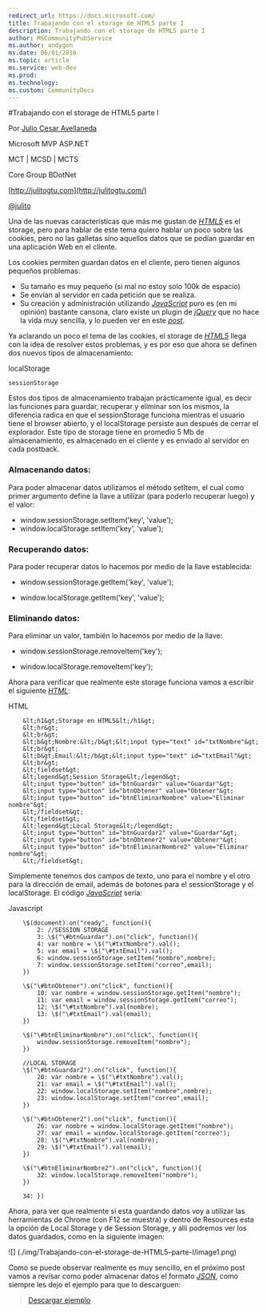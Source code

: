 ```yaml
---
redirect_url: https://docs.microsoft.com/
title: Trabajando con el storage de HTML5 parte I
description: Trabajando con el storage de HTML5 parte I
author: MSCommunityPubService
ms.author: andygon
ms.date: 06/01/2016
ms.topic: article
ms.service: web-dev
ms.prod: 
ms.technology:
ms.custom: CommunityDocs
---
```


#Trabajando con el storage de HTML5 parte I

Por [Julio Cesar
Avellaneda](http://mvp.microsoft.com/en-us/MVP/Julio%20Cesar%20Avellaneda-4038198)

Microsoft MVP ASP.NET

MCT | MCSD | MCTS

Core Group BDotNet

[http://julitogtu.com](http://julitogtu.com/)

[@julito](https://twitter.com/julitogtu)

Una de las nuevas características que más me gustan de
[*HTML5*](http://dev.w3.org/html5/spec/single-page.html) es el storage,
pero para hablar de este tema quiero hablar un poco sobre las cookies,
pero no las galletas sino aquellos datos que se podían guardar en una
aplicación Web en el cliente.

Los cookies permiten guardan datos en el cliente, pero tienen algunos
pequeños problemas:

- Su tamaño es muy pequeño (si mal no estoy solo 100k de espacio)
- Se envían al servidor en cada petición que se realiza.
- Su creación y administración utilizando
    [*JavaScript*](http://es.wikipedia.org/wiki/JavaScript) puro es (en
    mi opinión) bastante cansona, claro existe un plugin de
    [*jQuery*](http://jquery.com/) que no hace la vida muy sencilla, y
    lo pueden ver en este
    [*post*](http://julitogtu.wordpress.com/2011/09/19/jquery-administrando-cookies-con-jquery/).

Ya aclarando un poco el tema de las cookies, el storage de
[*HTML5*](http://dev.w3.org/html5/spec/single-page.html) llega con la
idea de resolver estos problemas, y es por eso que ahora se definen dos
nuevos tipos de almacenamiento:

localStorage

    sessionStorage

Estos dos tipos de almacenamiento trabajan prácticamente igual, es decir
las funciones para guardar, recuperar y eliminar son los mismos, la
diferencia radica en que el sessionStorage funciona mientras el usuario
tiene el browser abierto, y el localStorage persiste aun después de
cerrar el explorador. Este tipo de storage tiene en promedio 5 Mb de
almacenamiento, es almacenado en el cliente y es enviado al servidor en
cada postback.

### Almacenando datos:

Para poder almacenar datos utilizamos el método setItem, el cual como
primer argumento define la llave a utilizar (para poderlo recuperar
luego) y el valor:

- window.sessionStorage.setItem('key', 'value');
- window.localStorage.setItem('key', 'value');

### Recuperando datos:

Para poder recuperar datos lo hacemos por medio de la llave establecida:

- window.sessionStorage.getItem('key', 'value');

- window.localStorage.getItem('key', 'value');

### Eliminando datos:

Para eliminar un valor, también lo hacemos por medio de la llave:

- window.sessionStorage.removeItem('key');

- window.localStorage.removeItem('key');

Ahora para verificar que realmente este storage funciona vamos a
escribir el siguiente
[*HTML*](http://dev.w3.org/html5/spec/single-page.html):

HTML

```
    &lt;h1&gt;Storage en HTML5&lt;/h1&gt;
    &lt;hr&gt;
    &lt;br&gt;
    &lt;b&gt;Nombre:&lt;/b&gt;&lt;input type="text" id="txtNombre"&gt;
    &lt;br&gt;
    &lt;b&gt;Email:&lt;/b&gt;&lt;input type="text" id="txtEmail"&gt;
    &lt;br&gt;
    &lt;fieldset&gt;
    &lt;legend&gt;Session Storage&lt;/legend&gt;
    &lt;input type="button" id="btnGuardar" value="Guardar"&gt;
    &lt;input type="button" id="btnObtener" value="Obtener"&gt;
    &lt;input type="button" id="btnEliminarNombre" value="Eliminar nombre"&gt;
    &lt;/fieldset&gt;
    &lt;fieldset&gt;
    &lt;legend&gt;Local Storage&lt;/legend&gt;
    &lt;input type="button" id="btnGuardar2" value="Guardar"&gt;
    &lt;input type="button" id="btnObtener2" value="Obtener"&gt;
    &lt;input type="button" id="btnEliminarNombre2" value="Eliminar nombre"&gt;
    &lt;/fieldset&gt;
```

Simplemente tenemos dos campos de texto, uno para el nombre y el otro
para la dirección de email, además de botones para el sessionStorage y
el localStorage. El código
[*JavaScript*](http://es.wikipedia.org/wiki/JavaScript) sería:

Javascript
```
    \$(document).on("ready", function(){
        2: //SESSION STORAGE
        3: \$("\#btnGuardar").on("click", function(){
        4: var nombre = \$("\#txtNombre").val();
        5: var email = \$("\#txtEmail").val();
        6: window.sessionStorage.setItem("nombre",nombre);
        7: window.sessionStorage.setItem("correo",email);
    })

    \$("\#btnObtener").on("click", function(){
        10: var nombre = window.sessionStorage.getItem("nombre");
        11: var email = window.sessionStorage.getItem("correo");
        12: \$("\#txtNombre").val(nombre);
        13: \$("\#txtEmail").val(email);
    })

    \$("\#btnEliminarNombre").on("click", function(){
        window.sessionStorage.removeItem("nombre");
    })

    //LOCAL STORAGE
    \$("\#btnGuardar2").on("click", function(){
        20: var nombre = \$("\#txtNombre").val();
        21: var email = \$("\#txtEmail").val();
        22: window.localStorage.setItem("nombre",nombre);
        23: window.localStorage.setItem("correo",email);
    })

    \$("\#btnObtener2").on("click", function(){
        26: var nombre = window.localStorage.getItem("nombre");
        27: var email = window.localStorage.getItem("correo");
        28: \$("\#txtNombre").val(nombre);
        29: \$("\#txtEmail").val(email);
    })

    \$("\#btnEliminarNombre2").on("click", function(){
        32: window.localStorage.removeItem("nombre");
    })

    34: })
```
Ahora, para ver que realmente si esta guardando datos voy a utilizar las
herramientas de Chrome (con F12 se muestra) y dentro de Resources esta
la opción de Local Storage y de Session Storage, y allí podremos ver los
datos guardados, como en la siguiente imagen:

![] (./img/Trabajando-con-el-storage-de-HTML5–parte-I/image1.png)

Como se puede observar realmente es muy sencillo, en el próximo post
vamos a revisar como poder almacenar datos el formato
[*JSON*](http://es.wikipedia.org/wiki/JSON), como siempre les dejo el
ejemplo para que lo descarguen:

> [Descargar
ejemplo](https://skydrive.live.com/redir.aspx?cid=3619ca7a3d74929a&resid=3619CA7A3D74929A!660&parid=3619CA7A3D74929A!617)




